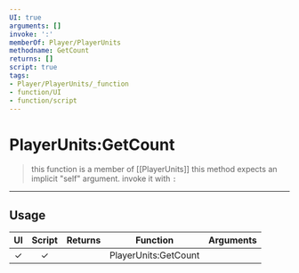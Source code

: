 ```yaml
---
UI: true
arguments: []
invoke: ':'
memberOf: Player/PlayerUnits
methodname: GetCount
returns: []
script: true
tags:
- Player/PlayerUnits/_function
- function/UI
- function/script
---
```

# PlayerUnits:GetCount
> this function is a member of [[PlayerUnits]]
> this method expects an implicit "self" argument. invoke it with `:`
-----
## Usage
|  UI | Script | Returns | Function | Arguments |
|:---:|:------:|-------:|:--------:|:---------|
|✓|✓||PlayerUnits:GetCount||
